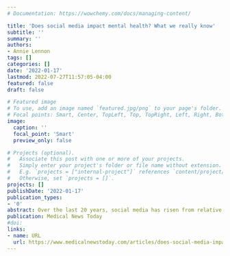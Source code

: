 ```yaml
---
# Documentation: https://wowchemy.com/docs/managing-content/

title: 'Does social media impact mental health? What we really know'
subtitle: ''
summary: ''
authors:
- Annie Lennon
tags: []
categories: []
date: '2022-01-17'
lastmod: 2022-07-27T11:57:05-04:00
featured: false
draft: false

# Featured image
# To use, add an image named `featured.jpg/png` to your page's folder.
# Focal points: Smart, Center, TopLeft, Top, TopRight, Left, Right, BottomLeft, Bottom, BottomRight.
image:
  caption: ''
  focal_point: 'Smart'
  preview_only: false

# Projects (optional).
#   Associate this post with one or more of your projects.
#   Simply enter your project's folder or file name without extension.
#   E.g. `projects = ["internal-project"]` references `content/project/deep-learning/index.md`.
#   Otherwise, set `projects = []`.
projects: []
publishDate: '2022-01-17'
publication_types:
- '0'
abstract: Over the last 20 years, social media has risen from relative obscurity to become a fully accepted and integrated part of everyday life. However, despite social media’s ubiquity, the research on how it affects mental health remains inconclusive.
publication: Medical News Today
#doi: 
links:
- name: URL
  url: https://www.medicalnewstoday.com/articles/does-social-media-impact-mental-health-what-we-really-know
---
```

